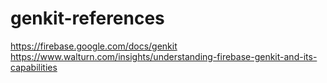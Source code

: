 # genkit-references
https://firebase.google.com/docs/genkit
https://www.walturn.com/insights/understanding-firebase-genkit-and-its-capabilities
